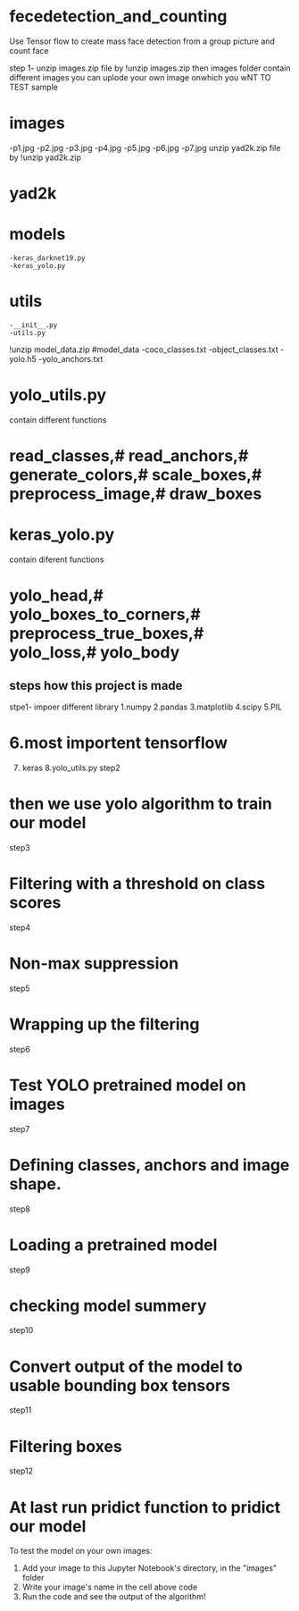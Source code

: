 # fecedetection_and_counting
Use Tensor flow to create mass face detection from a group picture and count face 

step 1-
unzip images.zip file by
!unzip images.zip
then images folder contain different images you can uplode your own image onwhich you wNT TO TEST
sample
# images
  -p1.jpg
  -p2.jpg
  -p3.jpg
  -p4.jpg
  -p5.jpg
  -p6.jpg
  -p7.jpg
unzip yad2k.zip file
by !unzip yad2k.zip
# yad2k
  # models
    -keras_darknet19.py
    -keras_yolo.py
  # utils
    -__init__.py
    -utils.py
!unzip model_data.zip
#model_data
  -coco_classes.txt
  -object_classes.txt
  -yolo.h5
  -yolo_anchors.txt
  
# yolo_utils.py
  contain different functions
   # read_classes,# read_anchors,# generate_colors,# scale_boxes,# preprocess_image,# draw_boxes

# keras_yolo.py 
  contain diferent functions
  # yolo_head,# yolo_boxes_to_corners,# preprocess_true_boxes,# yolo_loss,# yolo_body


## steps how this project is made
stpe1-
impoer different  library
  1.numpy
  2.pandas
  3.matplotlib
  4.scipy
  5.PIL
  # 6.most importent tensorflow
  7. keras
  8.yolo_utils.py
step2 
# then we use yolo algorithm to train our model

step3
# Filtering with a threshold on class scores

step4
# Non-max suppression

step5
# Wrapping up the filtering
step6
# Test YOLO pretrained model on images
step7
#  Defining classes, anchors and image shape.
step8
# Loading a pretrained model
step9
# checking model summery
step10
#  Convert output of the model to usable bounding box tensors
step11
# Filtering boxes
step12
# At last run pridict function to pridict our model


To test the model on your own images:


1. Add your image to this Jupyter Notebook's directory, in the "images" folder
2. Write your image's name in the cell above code
3. Run the code and see the output of the algorithm!

  

